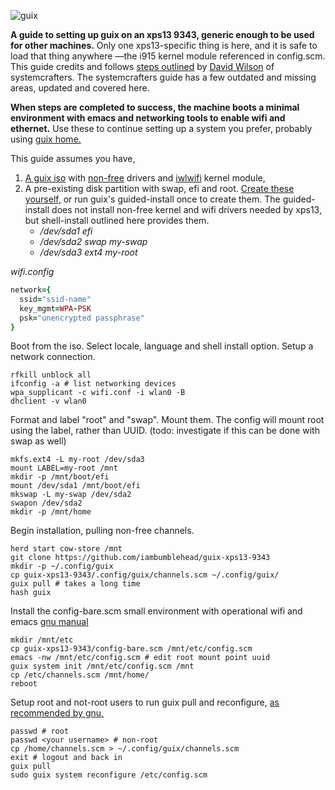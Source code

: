![guix](https://upload.wikimedia.org/wikipedia/commons/8/81/Guix_logo.svg)

**A guide to setting up guix on an xps13 9343, generic enough to be used for other machines.** Only one xps13-specific thing is here, and it is safe to load that thing anywhere —the i915 kernel module referenced in config.scm. This guide credits and follows [steps outlined][1] by [David Wilson][2] of systemcrafters. The systemcrafters guide has a few outdated and missing areas, updated and covered here.

**When steps are completed to success, the machine boots a minimal environment with emacs and networking tools to enable wifi and ethernet.** Use these to continue setting up a system you prefer, probably using [guix home.][6]

This guide assumes you have,
 1. [A guix iso][0] with [non-free][9] drivers and [iwlwifi][7] kernel module,
 2. A pre-existing disk partition with swap, efi and root. [Create these yourself,][8] or run guix's guided-install once to create them. The guided-install does not install non-free kernel and wifi drivers needed by xps13, but shell-install outlined here provides them.
    * _/dev/sda1 efi_
    * _/dev/sda2 swap my-swap_
    * _/dev/sda3 ext4 my-root_

_wifi.config_
```ruby
network={
  ssid="ssid-name"
  key_mgmt=WPA-PSK
  psk="unencrypted passphrase"
}
```

Boot from the iso. Select locale, language and shell install option. Setup a network connection.
```console
rfkill unblock all
ifconfig -a # list networking devices
wpa_supplicant -c wifi.conf -i wlan0 -B
dhclient -v wlan0
```

Format and label "root" and "swap". Mount them. The config will mount root using the label, rather than UUID. (todo: investigate if this can be done with swap as well)
```console
mkfs.ext4 -L my-root /dev/sda3
mount LABEL=my-root /mnt
mkdir -p /mnt/boot/efi
mount /dev/sda1 /mnt/boot/efi
mkswap -L my-swap /dev/sda2
swapon /dev/sda2
mkdir -p /mnt/home
```

Begin installation, pulling non-free channels.
```console
herd start cow-store /mnt
git clone https://github.com/iambumblehead/guix-xps13-9343
mkdir -p ~/.config/guix
cp guix-xps13-9343/.config/guix/channels.scm ~/.config/guix/
guix pull # takes a long time
hash guix
```

Install the config-bare.scm small environment with operational wifi and emacs  [gnu manual][4]
```console
mkdir /mnt/etc
cp guix-xps13-9343/config-bare.scm /mnt/etc/config.scm
emacs -nw /mnt/etc/config.scm # edit root mount point uuid
guix system init /mnt/etc/config.scm /mnt
cp /etc/channels.scm /mnt/home/
reboot
```

Setup root and not-root users to run guix pull and reconfigure, [as recommended by gnu,][5]
```console
passwd # root
passwd <your username> # non-root
cp /home/channels.scm > ~/.config/guix/channels.scm
exit # logout and back in
guix pull
sudo guix system reconfigure /etc/config.scm
```

[0]: https://github.com/SystemCrafters/guix-installer/releases/latest
[1]: https://wiki.systemcrafters.cc/guix/nonguix-installation-guide
[2]: https://github.com/daviwil/
[4]: https://guix.gnu.org/manual/en/html_node/Proceeding-with-the-Installation.html
[5]: https://guix.gnu.org/en/manual/en/html_node/After-System-Installation.html#After-System-Installation
[6]: https://guix.gnu.org/manual/devel/en/html_node/Home-Configuration.html
[7]: https://wiki.gentoo.org/wiki/Iwlwifi
[8]: https://guix.gnu.org/manual/en/html_node/Keyboard-Layout-and-Networking-and-Partitioning.html#Disk-Partitioning
[9]: https://gitlab.com/nonguix/nonguix
